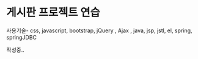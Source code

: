 # 게시판 프로젝트 연습

사용기술- css, javascript, bootstrap, jQuery , Ajax , java, jsp, jstl, el, spring, springJDBC

작성중..
